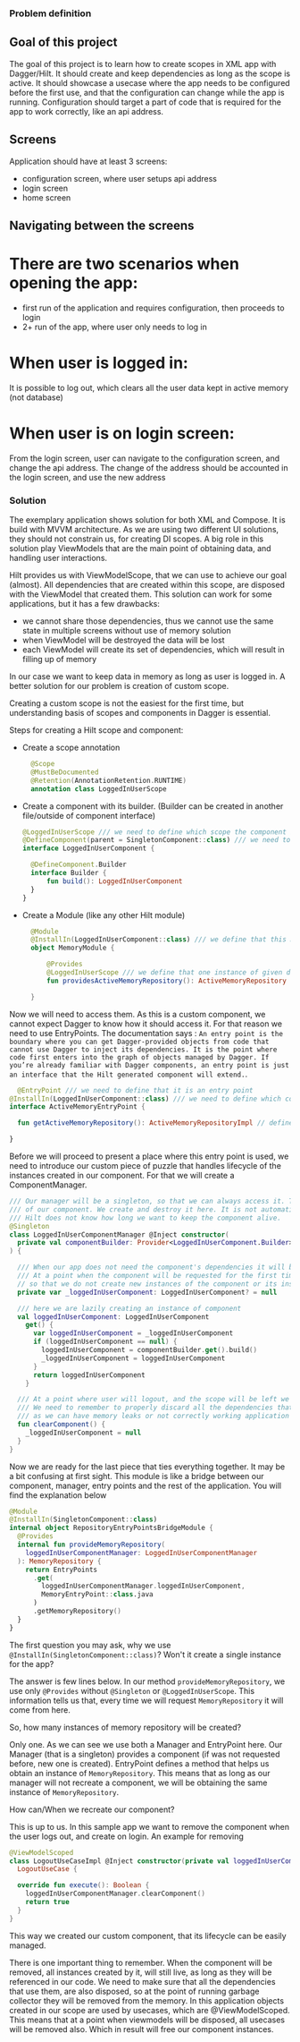 ### Problem definition

## Goal of this project

The goal of this project is to learn how to create scopes in XML app with Dagger/Hilt. It should create and keep
dependencies as long as the scope is active. It should showcase a usecase where the app needs to be
configured before the first use, and that the configuration can change while the app is running. Configuration should
target a part of code that is required for the app to work correctly, like an api address.

## Screens

Application should have at least 3 screens:

- configuration screen, where user setups api address
- login screen
- home screen

## Navigating between the screens

# There are two scenarios when opening the app:

- first run of the application and requires configuration, then proceeds to login
- 2+ run of the app, where user only needs to log in

# When user is logged in:

It is possible to log out, which clears all the user data kept in active memory (not database)

# When user is on login screen:

From the login screen, user can navigate to the configuration screen, and change the api address. The change of the
address should be accounted in the login screen, and use the new address

### Solution

The exemplary application shows solution for both XML and Compose. It is build with MVVM architecture.
As we are using two different UI solutions, they should not constrain us, for creating DI scopes.
A big role in this solution play ViewModels that are the main point of obtaining data, and handling user interactions.

Hilt provides us with ViewModelScope, that we can use to achieve our goal (almost). All dependencies that are created
within this scope, are disposed with the ViewModel that created them. This solution can work for some applications, but
it has a few drawbacks:

- we cannot share those dependencies, thus we cannot use the same state in multiple screens without use of memory
  solution
- when ViewModel will be destroyed the data will be lost
- each ViewModel will create its set of dependencies, which will result in filling up of memory

In our case we want to keep data in memory as long as user is logged in. A better solution for our problem is creation
of custom scope.

Creating a custom scope is not the easiest for the first time, but understanding basis of scopes and components in
Dagger is essential.

Steps for creating a Hilt scope and component:

- Create a scope annotation
  ```kotlin 
    @Scope
    @MustBeDocumented
    @Retention(AnnotationRetention.RUNTIME)
    annotation class LoggedInUserScope
    ```

- Create a component with its builder. (Builder can be created in another file/outside of component interface)
  ```kotlin
  @LoggedInUserScope /// we need to define which scope the component is defined for
  @DefineComponent(parent = SingletonComponent::class) /// we need to define a parent component. This should take into consideration from which (other) component, our component will need dependencies. We cannot put our compontnt in between Hilt defined components i.e. ActivityComponent and FragmentComponent. It always creates a new "leaf".
  interface LoggedInUserComponent {

    @DefineComponent.Builder
    interface Builder {
        fun build(): LoggedInUserComponent
    }
  }
  ```

- Create a Module (like any other Hilt module)
  ```kotlin
    @Module
    @InstallIn(LoggedInUserComponent::class) /// we define that this module dependencies should be created for our component
    object MemoryModule {

        @Provides
        @LoggedInUserScope /// we define that one instance of given dependency should be created for our component, if we omit scope annotation, each call to obtain the given class will craete a new instance, and not reuse
        fun providesActiveMemoryRepository(): ActiveMemoryRepository = ActiveMemoryRepositoryImpl()

    }
  ```

Now we will need to access them. As this is a custom component, we cannot expect Dagger to know how it should access it.
For that reason we need to use EntryPoints.
The documentation
says : `An entry point is the boundary where you can get Dagger-provided objects from code that cannot use Dagger to inject its dependencies.
It is the point where code first enters into the graph of objects managed by Dagger.
If you’re already familiar with Dagger components, an entry point is just an interface that the Hilt generated component will extend.`.

```kotlin
  @EntryPoint /// we need to define that it is an entry point
@InstallIn(LoggedInUserComponent::class) /// we need to define which component it is connected with
interface ActiveMemoryEntryPoint {

  fun getActiveMemoryRepository(): ActiveMemoryRepositoryImpl // define what class will be returned, it needs to be the implementation not an interface/abstract class

}
```

Before we will proceed to present a place where this entry point is used, we need to introduce our custom piece
of puzzle that handles lifecycle of the instances created in our component.
For that we will create a ComponentManager.

```kotlin
/// Our manager will be a singleton, so that we can always access it. This is the place that manages the lifecycle 
/// of our component. We create and destroy it here. It is not automatic as Hilt provided components. 
/// Hilt does not know how long we want to keep the component alive.
@Singleton
class LoggedInUserComponentManager @Inject constructor(
  private val componentBuilder: Provider<LoggedInUserComponent.Builder> /// we are provided with the builder created in earlier steps
) {

  /// When our app does not need the component's dependencies it will be null, to save memory.
  /// At a point when the component will be requested for the first time, it will be saved here, for future usages, 
  // so that we do not create new instances of the component or its instances
  private var _loggedInUserComponent: LoggedInUserComponent? = null

  /// here we are lazily creating an instance of component
  val loggedInUserComponent: LoggedInUserComponent
    get() {
      var loggedInUserComponent = _loggedInUserComponent
      if (loggedInUserComponent == null) {
        loggedInUserComponent = componentBuilder.get().build()
        _loggedInUserComponent = loggedInUserComponent
      }
      return loggedInUserComponent
    }

  /// At a point where user will logout, and the scope will be left we should remove the component, so that next time we will create new component and its instances.
  /// We need to remember to properly discard all the dependencies that were created in the current component, 
  /// as we can have memory leaks or not correctly working application
  fun clearComponent() {
    _loggedInUserComponent = null
  }
}
```

Now we are ready for the last piece that ties everything together. It may be a bit confusing at first sight.
This module is like a bridge between our component, manager, entry points and the rest of the application.
You will find the explanation below

```kotlin
@Module
@InstallIn(SingletonComponent::class)
internal object RepositoryEntryPointsBridgeModule {
  @Provides
  internal fun provideMemoryRepository(
    loggedInUserComponentManager: LoggedInUserComponentManager
  ): MemoryRepository {
    return EntryPoints
      .get(
        loggedInUserComponentManager.loggedInUserComponent,
        MemoryEntryPoint::class.java
      )
      .getMemoryRepository()
  }
}
```

The first question you may ask, why we use `@InstallIn(SingletonComponent::class)`? Won't it create a single instance
for the app?

The answer is few lines below.
In our method `provideMemoryRepository`, we use only `@Provides` without `@Singleton` or `@LoggedInUserScope`.
This information tells us that, every time we will request `MemoryRepository` it will come from here.

So, how many instances of memory repository will be created?

Only one. As we can see we use both a Manager and EntryPoint here.
Our Manager (that is a singleton) provides a component (if was not requested before, new one is created).
EntryPoint defines a method that helps us obtain an instance of `MemoryRepository`.
This means that as long as our manager will not recreate a component, we will be obtaining the same instance
of `MemoryRepository`.

How can/When we recreate our component?

This is up to us. In this sample app we want to remove the component when the user logs out, and create on login.
An example for removing

```kotlin
@ViewModelScoped
class LogoutUseCaseImpl @Inject constructor(private val loggedInUserComponentManager: LoggedInUserComponentManager) :
  LogoutUseCase {

  override fun execute(): Boolean {
    loggedInUserComponentManager.clearComponent()
    return true
  }
}
```

This way we created our custom component, that its lifecycle can be easily managed.

There is one important thing to remember. When the component will be removed, all instances created by it, will still
live, as long as they will be referenced in our code. We need to make sure that all the dependencies that use them,
are also disposed, so at the point of running garbage collector they will be removed from the memory.
In this application objects created in our scope are used by usecases, which are @ViewModelScoped.
This means that at a point when viewmodels will be disposed, all usecases will be removed also. Which in result will
free our component instances.
